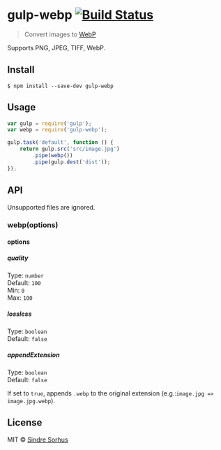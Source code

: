 # gulp-webp [![Build Status](https://travis-ci.org/sindresorhus/gulp-webp.svg?branch=master)](https://travis-ci.org/sindresorhus/gulp-webp)

> Convert images to [WebP](https://developers.google.com/speed/webp/)

Supports PNG, JPEG, TIFF, WebP.


## Install

```
$ npm install --save-dev gulp-webp
```


## Usage

```js
var gulp = require('gulp');
var webp = require('gulp-webp');

gulp.task('default', function () {
	return gulp.src('src/image.jpg')
		.pipe(webp())
		.pipe(gulp.dest('dist'));
});
```


## API

Unsupported files are ignored.

### webp(options)

#### options

##### quality

Type: `number`  
Default: `100`  
Min: `0`  
Max: `100`

##### lossless

Type: `boolean`  
Default: `false`

##### appendExtension

Type: `boolean`  
Default: `false`

If set to `true`, appends `.webp` to the original extension
(e.g.:`image.jpg => image.jpg.webp`).


## License

MIT © [Sindre Sorhus](http://sindresorhus.com)
